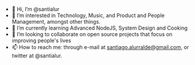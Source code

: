 - 👋 Hi, I’m @santialur
- 👀 I’m interested in Technology, Music, and Product and People Management, amongst other things.
- 🌱 I’m currently learning Advanced NodeJS, System Design and Cooking
- 💞️ I’m looking to collaborate on open source projects that focus on improving people's lives
- 📫 How to reach me: through e-mail at santiago.alurralde@gmail.com, or twitter at @santialur.

<!---
santialur/santialur is a ✨ special ✨ repository because its `README.md` (this file) appears on your GitHub profile.
You can click the Preview link to take a look at your changes.
--->
